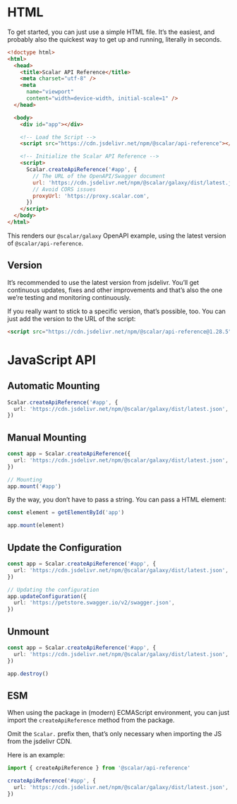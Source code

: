 # HTML

To get started, you can just use a simple HTML file. It’s the easiest, and probably also the quickest way to get up and running, literally in seconds.

```html
<!doctype html>
<html>
  <head>
    <title>Scalar API Reference</title>
    <meta charset="utf-8" />
    <meta
      name="viewport"
      content="width=device-width, initial-scale=1" />
  </head>

  <body>
    <div id="app"></div>

    <!-- Load the Script -->
    <script src="https://cdn.jsdelivr.net/npm/@scalar/api-reference"></script>

    <!-- Initialize the Scalar API Reference -->
    <script>
      Scalar.createApiReference('#app', {
        // The URL of the OpenAPI/Swagger document
        url: 'https://cdn.jsdelivr.net/npm/@scalar/galaxy/dist/latest.json',
        // Avoid CORS issues
        proxyUrl: 'https://proxy.scalar.com',
      })
    </script>
  </body>
</html>
```

This renders our `@scalar/galaxy` OpenAPI example, using the latest version of `@scalar/api-reference`.

## Version

It’s recommended to use the latest version from jsdelivr. You’ll get continuous updates, fixes and other improvements and that’s also the one we’re testing and monitoring continuously.

If you really want to stick to a specific version, that’s possible, too. You can just add the version to the URL of the script:

```html
<script src="https://cdn.jsdelivr.net/npm/@scalar/api-reference@1.28.5"></script>
```

# JavaScript API

## Automatic Mounting

```ts
Scalar.createApiReference('#app', {
  url: 'https://cdn.jsdelivr.net/npm/@scalar/galaxy/dist/latest.json',
})
```

## Manual Mounting

```ts
const app = Scalar.createApiReference({
  url: 'https://cdn.jsdelivr.net/npm/@scalar/galaxy/dist/latest.json',
})

// Mounting
app.mount('#app')
```

By the way, you don’t have to pass a string. You can pass a HTML element:

```ts
const element = getElementById('app')

app.mount(element)
```

## Update the Configuration

```ts
const app = Scalar.createApiReference('#app', {
  url: 'https://cdn.jsdelivr.net/npm/@scalar/galaxy/dist/latest.json',
})

// Updating the configuration
app.updateConfiguration({
  url: 'https://petstore.swagger.io/v2/swagger.json',
})
```

## Unmount

```ts
const app = Scalar.createApiReference('#app', {
  url: 'https://cdn.jsdelivr.net/npm/@scalar/galaxy/dist/latest.json',
})

app.destroy()
```

## ESM

When using the package in (modern) ECMAScript environment, you can just import the `createApiReference` method from the
package.

Omit the `Scalar.` prefix then, that’s only necessary when importing the JS from the jsdelivr CDN.

Here is an example:

```ts
import { createApiReference } from '@scalar/api-reference'

createApiReference('#app', {
  url: 'https://cdn.jsdelivr.net/npm/@scalar/galaxy/dist/latest.json',
})
```
